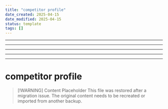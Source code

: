 ```yaml
---
title: "competitor profile"
date_created: 2025-04-15
date_modified: 2025-04-15
status: template
tags: []
---
```


---

---

---

---

---

# competitor profile

> [\!WARNING] Content Placeholder
> This file was restored after a migration issue. The original content needs to be recreated or imported from another backup.

